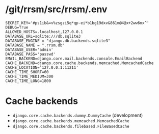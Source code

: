# /git/rrsm/src/rrsm/.env
    SECRET_KEY='#ps1ib&=v%zsgzi5q*qp-ei*b1bg19dxv&861m@4@x+2ww6nx^'
    DEBUG=True
    ALLOWED_HOSTS=.localhost,127.0.0.1
    DATABASE_URL=sqlite:///db.sqlite3
    DATABASE_ENGINE = "django.db.backends.sqlite3"
    DATABASE_NAME = ".rrsm.db"
    DATABASE_USER='admin'
    DATABASE_PASS='passwd'
    EMAIL_BACKEND=django.core.mail.backends.console.EmailBackend
    CACHE_BACKEND=django.core.cache.backends.memcached.MemcachedCache
    CACHE_LOCATION='127.0.0.1:11211'
    CACHE_TIME_SHORT=60
    CACHE_TIME_MEDIUM=300
    CACHE_TIME_LONG=1800

# Cache backends
* `django.core.cache.backends.dummy.DummyCache` (development)
* `django.core.cache.backends.memcached.MemcachedCache`
* `django.core.cache.backends.filebased.FileBasedCache`